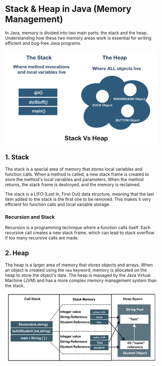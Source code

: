 # Stack & Heap in Java (Memory Management)

In Java, memory is divided into two main parts: the stack and the heap. Understanding how these two memory areas work is essential for writing efficient and bug-free Java programs.

![alt text](stack.png)

## 1. Stack

The stack is a special area of memory that stores local variables and function calls. When a method is called, a new stack frame is created to store the method's local variables and parameters. When the method returns, the stack frame is destroyed, and the memory is reclaimed.

The stack is a LIFO (Last In, First Out) data structure, meaning that the last item added to the stack is the first one to be removed. This makes it very efficient for function calls and local variable storage.

### Recursion and Stack

Recursion is a programming technique where a function calls itself. Each recursive call creates a new stack frame, which can lead to stack overflow if too many recursive calls are made.

## 2. Heap

The heap is a larger area of memory that stores objects and arrays. When an object is created using the `new` keyword, memory is allocated on the heap to store the object's data. The heap is managed by the Java Virtual Machine (JVM) and has a more complex memory management system than the stack.

![alt text](stack2.jpg)
